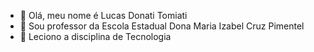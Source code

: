 - 👋 Olá, meu nome é Lucas Donati Tomiati
- 👀 Sou professor da Escola Estadual Dona Maria Izabel Cruz Pimentel 
- 🌱 Leciono a disciplina de Tecnologia


<!---
profLucas81/profLucas81 is a ✨ special ✨ repository because its `README.md` (this file) appears on your GitHub profile.
You can click the Preview link to take a look at your changes.
--->
